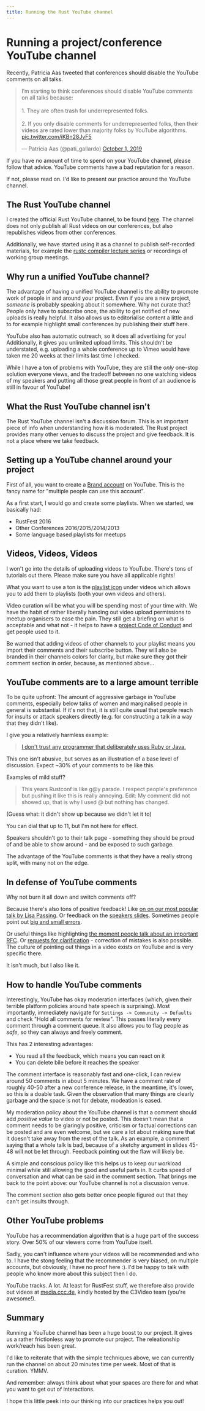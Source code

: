 ```yaml
---
title: Running the Rust YouTube channel
---
```


# Running a project/conference YouTube channel

Recently, Patricia Aas tweeted that conferences should disable the YouTube comments on all talks.

<blockquote class="twitter-tweet"><p lang="en" dir="ltr">I’m starting to think conferences should disable YouTube comments on all talks because:<br><br>1. They are often trash for underrepresented folks.<br><br>2. If you only disable comments for underrepresented folks, then their videos are rated lower than majority folks by YouTube algorithms. <a href="https://t.co/iKBn28JvF5">pic.twitter.com/iKBn28JvF5</a></p>&mdash; Patricia Aas (@pati_gallardo) <a href="https://twitter.com/pati_gallardo/status/1178923626403434497?ref_src=twsrc%5Etfw">October 1, 2019</a></blockquote> <script async src="https://platform.twitter.com/widgets.js" charset="utf-8"></script> 

If you have no amount of time to spend on your YouTube channel, please follow that advice. YouTube comments have a bad reputation for a reason.

If not, please read on. I'd like to present our practice around the YouTube channel.

## The Rust YouTube channel

I created the official Rust YouTube channel, to be found [here](https://youtube.com/c/rustvideos). The channel does not only publish all Rust videos on our conferences, but also republishes videos from other conferences.

Additionally, we have started using it as a channel to publish self-recorded materials, for example the [rustc compiler lecture series](https://www.youtube.com/playlist?list=PL85XCvVPmGQhOL-J2Ng7qlPvDVOwYpGTN) or recordings of working group meetings.

## Why run a unified YouTube channel?

The advantage of having a unified YouTube channel is the ability to promote work of people in and around your project. Even if you are a new project, _someone_ is probably speaking about it somewhere. Why not curate that? People only have to subscribe once, the ability to get notified of new uploads is really helpful. It also allows us to editorialise content a little and to for example highlight small conferences by publishing their stuff here.

YouTube also has automatic outreach, so it does all advertising for you! Additionally, it gives you unlimited upload limits. This shouldn't be understated, e.g. uploading a whole conference up to Vimeo would have taken me 20 weeks at their limits last time I checked.

While I have a ton of problems with YouTube, they are still the _only_ one-stop solution everyone views, and the tradeoff between no one watching videos of my speakers and putting all those great people in front of an audience is still in favour of YouTube!

## What the Rust YouTube channel isn't

The Rust YouTube channel isn't a discussion forum. This is an important piece of info when understanding how it is moderated. The Rust project provides many other venues to discuss the project and give feedback. It is not a place where we take feedback.

## Setting up a YouTube channel around your project

First of all, you want to create a [Brand account](https://support.google.com/youtube/answer/1646861?hl=en) on YouTube. This is the fancy name for "multiple people can use this account".

As a first start, I would go and create some playlists. When we started, we basically had:

* RustFest 2016
* Other Conferences 2016/2015/2014/2013
* Some language based playlists for meetups

## Videos, Videos, Videos

I won't go into the details of uploading videos to YouTube. There's tons of tutorials out there. Please make sure you have all applicable rights!

What you want to use a ton is the [playlist icon](https://lh3.googleusercontent.com/zcvhfCUM2oTZeKE8cwJB51QbNjXR2vBIYQO8uUM3VLT510_o7NtdGLZroVgfHHZtk88=w18) under videos which allows you to add them to playlists (both your own videos and others).

Video curation will be what you will be spending most of your time with. We have the habit of rather liberally handing out video upload permissions to meetup organisers to ease the pain. They still get a briefing on what is acceptable and what not - it helps to have a [project Code of Conduct](https://www.rust-lang.org/policies/code-of-conduct) and get people used to it.

Be warned that adding videos of other channels to your playlist means you import their comments and their subscribe button. They will also be branded in their channels colors for clarity, but make sure they got their comment section in order, because, as mentioned above...

## YouTube comments are to a large amount terrible

To be quite upfront: The amount of aggressive garbage in YouTube comments, especially below talks of women and marginalised people in general is substantial. If it's not that, it is still quite usual that people reach for insults or attack speakers directly (e.g. for constructing a talk in a way that they didn't like).

I give you a relatively harmless example:

> [I don't trust any programmer that deliberately uses Ruby or Java.](https://www.youtube.com/watch?v=-Tj8Q12DaEQ&lc=Ugza_fmk6uElSR_NIct4AaABAg)

This one isn't abusive, but serves as an illustration of a base level of discussion. Expect ~30% of your comments to be like this.

Examples of mild stuff?

> This years Rustconf is like g@y parade. I respect people's preference but pushing it like this is really annoying.
> Edit: My comment did not showed up, that is why I used @ but nothing has changed.

(Guess what: it didn't show up because we didn't let it to)

You can dial that up to 11, but I'm not here for effect.

Speakers shouldn't go to their talk page - something they should be proud of and be able to show around - and be exposed to such garbage.

The advantage of the YouTube comments is that they have a really strong split, with many not on the edge.

## In defense of YouTube comments

Why not burn it all down and switch comments off?

Because there's also tons of positive feedback! Like [on on our most popular talk by Lisa Passing](https://www.youtube.com/watch?v=Ktwl97Ph-SI&lc=UgjPzulPSYIp5XgCoAEC). Or feedback on the [speakers slides](https://www.youtube.com/watch?v=lLzFJenzBng&lc=UgzVow6kTf9NDFnO76h4AaABAg). Sometimes people point out [big and small errors](https://www.youtube.com/watch?v=lLzFJenzBng&lc=UgxL4R6-mURR_F6Kg2x4AaABAg).

Or useful things like highlighting [the moment people talk about an important RFC](https://www.youtube.com/watch?v=EwlSlpyaZFY&lc=UgyszVgZSTa5NNyRC5V4AaABAg). Or [requests for clarification](https://www.youtube.com/watch?v=-Tj8Q12DaEQ&lc=Ugw1gefh8uIuk_4EyJt4AaABAg) - correction of mistakes is also possible. The culture of pointing out things in a video exists on YouTube and is very specific there.

It isn't much, but I also like it.

## How to handle YouTube comments

Interestingly, YouTube has okay moderation interfaces (which, given their terrible platform policies around hate speech is surprising). Most importantly, immediately navigate for `Settings -> Community -> Defaults` and check "Hold all comments for review". This passes literally every comment through a comment queue. It also allows you to flag people as _safe_, so they can always and freely comment.

This has 2 interesting advantages:
* You read all the feedback, which means you can react on it
* You can delete bile before it reaches the speaker

The comment interface is reasonably fast and one-click, I can review around 50 comments in about 5 minutes. We have a comment rate of roughly 40-50 after a new conference release, in the meantime, it's lower, so this is a doable task. Given the observation that many things are clearly garbage and the space is not for debate, modeation is eased.

My moderation policy about the YouTube channel is that a comment should add _positive value_ to video or not be posted. This doesn't mean that a comment needs to be glaringly positive, criticism or factual corrections can be posted and are even welcome, but we care a lot about making sure that it doesn't take away from the rest of the talk. As an example, a comment saying that a whole talk is bad, because of a sketchy argument in slides 45-48 will not be let through. Feedback pointing out the flaw will likely be.

A simple and conscious policy like this helps us to keep our workload minimal while still allowing the good and useful parts in. It curbs speed of conversation and what can be said in the comment section. That brings me back to the point above: our YouTube channel is not a discussion venue.

The comment section also gets better once people figured out that they can't get insults through.

## Other YouTube problems

YouTube has a recommendation algorithm that is a huge part of the success story. Over 50% of our viewers come from YouTube itself.

Sadly, you can't influence where your videos will be recommended and who to. I have the stong feeling that the recommender is very biased, on multiple accounts, but obviously, I have no proof here :). I'd be happy to talk with people who know more about this subject then I do.

YouTube tracks. A lot. At least for RustFest stuff, we therefore also provide out videos at [media.ccc.de](https://media.ccc.de/), kindly hosted by the C3Video team (you're awesome!).

## Summary

Running a YouTube channel has been a huge boost to our project. It gives us a rather frictionless way to promote our project. The releationship work/reach has been great.

I'd like to reiterate that with the simple techniques above, we can currently run the channel on about 20 minutes time per week. Most of that is curation. YMMV.

And remember: always think about what your spaces are there for and what you want to get out of interactions.

I hope this little peek into our thinking into our practices helps you out!
